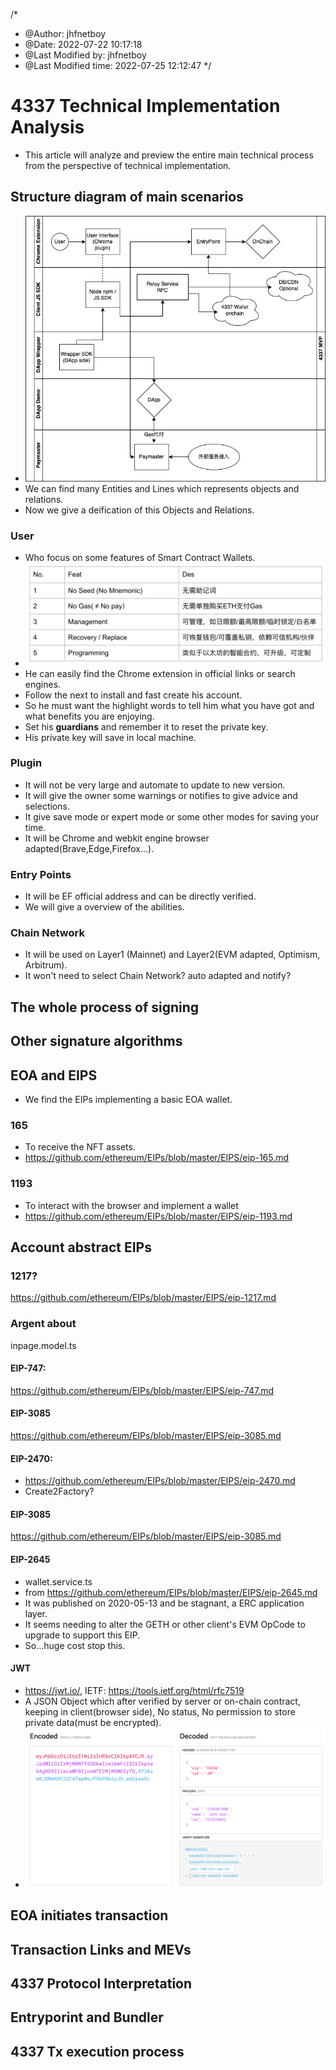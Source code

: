 /*
 * @Author: jhfnetboy 
 * @Date: 2022-07-22 10:17:18 
 * @Last Modified by: jhfnetboy
 * @Last Modified time: 2022-07-25 12:12:47
 */
  
# 4337 Technical Implementation Analysis
+ This article will analyze and preview the entire main technical process from the perspective of technical implementation.
## Structure diagram of main scenarios
+ ![architecture](4337-product-architecture.drawio.png)
+ We can find many Entities and Lines which represents objects and relations.
+ Now we give a deification of this Objects and Relations.
### User
+ Who focus on some features of Smart Contract Wallets.
+ ![features](feats.png)
+ He can easily find the Chrome extension in official links or search engines.
+ Follow the next to install and fast create his account.
+ So he must want the highlight words to tell him what you have got and what benefits you are enjoying.
+ Set his **guardians** and remember it to reset the private key.
+ His private key will save in local machine.
### Plugin
+ It will not be very large and automate to update to new version.
+ It will give the owner some warnings or notifies to give advice and selections.
+ It give save mode or expert mode or some other modes for saving your time.
+ It will be Chrome and webkit engine browser adapted(Brave,Edge,Firefox...).
### Entry Points
+ It will be EF official address and can be directly verified.
+ We will give a overview of the abilities.
### Chain Network
+ It will be used on Layer1 (Mainnet) and Layer2(EVM adapted, Optimism, Arbitrum).
+ It won't need to select Chain Network? auto adapted and notify?

## The whole process of signing
## Other signature algorithms
## EOA and EIPS
+ We find the EIPs implementing a basic EOA wallet.
### 165
+ To receive the NFT assets.
+ https://github.com/ethereum/EIPs/blob/master/EIPS/eip-165.md
### 1193
+ To interact with the browser and implement a wallet
+ https://github.com/ethereum/EIPs/blob/master/EIPS/eip-1193.md
## Account abstract EIPs
### 1217?
https://github.com/ethereum/EIPs/blob/master/EIPS/eip-1217.md
### Argent about
inpage.model.ts

#### EIP-747:

https://github.com/ethereum/EIPs/blob/master/EIPS/eip-747.md

#### EIP-3085

https://github.com/ethereum/EIPs/blob/master/EIPS/eip-3085.md

#### EIP-2470:

+ https://github.com/ethereum/EIPs/blob/master/EIPS/eip-2470.md
+ Create2Factory?

#### EIP-3085

https://github.com/ethereum/EIPs/blob/master/EIPS/eip-3085.md

#### EIP-2645
+ wallet.service.ts
+ from https://github.com/ethereum/EIPs/blob/master/EIPS/eip-2645.md
+ It was published on 2020-05-13 and be stagnant, a ERC application layer.
+ It seems needing to alter the GETH or other client's EVM OpCode to upgrade to support this EIP.
+ So...huge cost stop this.

#### JWT
+ https://jwt.io/, IETF: https://tools.ietf.org/html/rfc7519
+ A JSON Object which after verified by server or on-chain contract, keeping in client(browser side), No status, No permission to store private data(must be encrypted).
+ ![JWT](jwt.png)
## EOA initiates transaction
## Transaction Links and MEVs
## 4337 Protocol Interpretation
## Entryporint and Bundler
## 4337 Tx execution process
